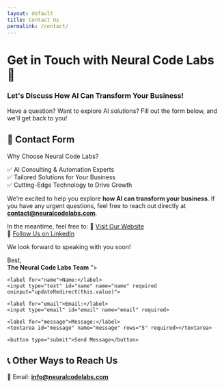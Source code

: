 ```yaml
---
layout: default
title: Contact Us
permalink: /contact/
---
```


# Get in Touch with Neural Code Labs 🚀  
### **Let's Discuss How AI Can Transform Your Business!**  

Have a question? Want to explore AI solutions? Fill out the form below, and we'll get back to you!

## **📩 Contact Form**
<form action="https://formsubmit.co/info@neuralcodelabs.com" method="POST">
    <input type="hidden" name="_next" value="https://neuralcodelabs.com/thank-you/?name=">
    <input type="hidden" name="_subject" value="Thank you for contacting Neural Code Labs!">
    <input type="hidden" name="_autoresponse" value="
Hi [Name],

Thank you for reaching out to **Neural Code Labs**! 🚀  
We’ve received your message and will get back to you as soon as possible.

### Why Choose Neural Code Labs?
✅ AI Consulting & Automation Experts  
✅ Tailored Solutions for Your Business  
✅ Cutting-Edge Technology to Drive Growth  

We’re excited to help you explore **how AI can transform your business**. If you have any urgent questions, feel free to reach out directly at **contact@neuralcodelabs.com**.

In the meantime, feel free to:
🔗 [Visit Our Website](https://neuralcodelabs.com)  
🔗 [Follow Us on LinkedIn](https://www.linkedin.com/company/neuralcodelabs)  

We look forward to speaking with you soon!  

Best,  
**The Neural Code Labs Team**
">


    <label for="name">Name:</label>
    <input type="text" id="name" name="name" required oninput="updateRedirect(this.value)">

    <label for="email">Email:</label>
    <input type="email" id="email" name="email" required>

    <label for="message">Message:</label>
    <textarea id="message" name="message" rows="5" required></textarea>

    <button type="submit">Send Message</button>
</form>


## **📞 Other Ways to Reach Us**
📧 Email: **info@neuralcodelabs.com** 

